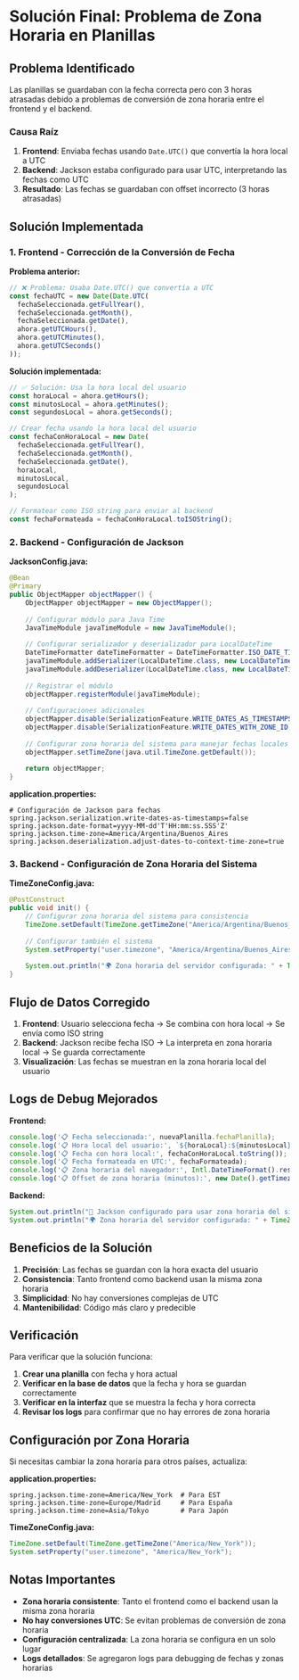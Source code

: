 # Solución Final: Problema de Zona Horaria en Planillas

## Problema Identificado

Las planillas se guardaban con la fecha correcta pero con 3 horas atrasadas debido a problemas de conversión de zona horaria entre el frontend y el backend.

### Causa Raíz

1. **Frontend**: Enviaba fechas usando `Date.UTC()` que convertía la hora local a UTC
2. **Backend**: Jackson estaba configurado para usar UTC, interpretando las fechas como UTC
3. **Resultado**: Las fechas se guardaban con offset incorrecto (3 horas atrasadas)

## Solución Implementada

### 1. Frontend - Corrección de la Conversión de Fecha

**Problema anterior:**
```javascript
// ❌ Problema: Usaba Date.UTC() que convertía a UTC
const fechaUTC = new Date(Date.UTC(
  fechaSeleccionada.getFullYear(),
  fechaSeleccionada.getMonth(),
  fechaSeleccionada.getDate(),
  ahora.getUTCHours(),
  ahora.getUTCMinutes(),
  ahora.getUTCSeconds()
));
```

**Solución implementada:**
```javascript
// ✅ Solución: Usa la hora local del usuario
const horaLocal = ahora.getHours();
const minutosLocal = ahora.getMinutes();
const segundosLocal = ahora.getSeconds();

// Crear fecha usando la hora local del usuario
const fechaConHoraLocal = new Date(
  fechaSeleccionada.getFullYear(),
  fechaSeleccionada.getMonth(),
  fechaSeleccionada.getDate(),
  horaLocal,
  minutosLocal,
  segundosLocal
);

// Formatear como ISO string para enviar al backend
const fechaFormateada = fechaConHoraLocal.toISOString();
```

### 2. Backend - Configuración de Jackson

**JacksonConfig.java:**
```java
@Bean
@Primary
public ObjectMapper objectMapper() {
    ObjectMapper objectMapper = new ObjectMapper();
    
    // Configurar módulo para Java Time
    JavaTimeModule javaTimeModule = new JavaTimeModule();
    
    // Configurar serializador y deserializador para LocalDateTime
    DateTimeFormatter dateTimeFormatter = DateTimeFormatter.ISO_DATE_TIME;
    javaTimeModule.addSerializer(LocalDateTime.class, new LocalDateTimeSerializer(dateTimeFormatter));
    javaTimeModule.addDeserializer(LocalDateTime.class, new LocalDateTimeDeserializer(dateTimeFormatter));
    
    // Registrar el módulo
    objectMapper.registerModule(javaTimeModule);
    
    // Configuraciones adicionales
    objectMapper.disable(SerializationFeature.WRITE_DATES_AS_TIMESTAMPS);
    objectMapper.disable(SerializationFeature.WRITE_DATES_WITH_ZONE_ID);
    
    // Configurar zona horaria del sistema para manejar fechas locales correctamente
    objectMapper.setTimeZone(java.util.TimeZone.getDefault());
    
    return objectMapper;
}
```

**application.properties:**
```properties
# Configuración de Jackson para fechas
spring.jackson.serialization.write-dates-as-timestamps=false
spring.jackson.date-format=yyyy-MM-dd'T'HH:mm:ss.SSS'Z'
spring.jackson.time-zone=America/Argentina/Buenos_Aires
spring.jackson.deserialization.adjust-dates-to-context-time-zone=true
```

### 3. Backend - Configuración de Zona Horaria del Sistema

**TimeZoneConfig.java:**
```java
@PostConstruct
public void init() {
    // Configurar zona horaria del sistema para consistencia
    TimeZone.setDefault(TimeZone.getTimeZone("America/Argentina/Buenos_Aires"));
    
    // Configurar también el sistema
    System.setProperty("user.timezone", "America/Argentina/Buenos_Aires");
    
    System.out.println("🌍 Zona horaria del servidor configurada: " + TimeZone.getDefault().getID());
}
```

## Flujo de Datos Corregido

1. **Frontend**: Usuario selecciona fecha → Se combina con hora local → Se envía como ISO string
2. **Backend**: Jackson recibe fecha ISO → La interpreta en zona horaria local → Se guarda correctamente
3. **Visualización**: Las fechas se muestran en la zona horaria local del usuario

## Logs de Debug Mejorados

**Frontend:**
```javascript
console.log('📋 Fecha seleccionada:', nuevaPlanilla.fechaPlanilla);
console.log('📋 Hora local del usuario:', `${horaLocal}:${minutosLocal}:${segundosLocal}`);
console.log('📋 Fecha con hora local:', fechaConHoraLocal.toString());
console.log('📋 Fecha formateada en UTC:', fechaFormateada);
console.log('📋 Zona horaria del navegador:', Intl.DateTimeFormat().resolvedOptions().timeZone);
console.log('📋 Offset de zona horaria (minutos):', new Date().getTimezoneOffset());
```

**Backend:**
```java
System.out.println("🔧 Jackson configurado para usar zona horaria del sistema: " + java.util.TimeZone.getDefault().getID());
System.out.println("🌍 Zona horaria del servidor configurada: " + TimeZone.getDefault().getID());
```

## Beneficios de la Solución

1. **Precisión**: Las fechas se guardan con la hora exacta del usuario
2. **Consistencia**: Tanto frontend como backend usan la misma zona horaria
3. **Simplicidad**: No hay conversiones complejas de UTC
4. **Mantenibilidad**: Código más claro y predecible

## Verificación

Para verificar que la solución funciona:

1. **Crear una planilla** con fecha y hora actual
2. **Verificar en la base de datos** que la fecha y hora se guardan correctamente
3. **Verificar en la interfaz** que se muestra la fecha y hora correcta
4. **Revisar los logs** para confirmar que no hay errores de zona horaria

## Configuración por Zona Horaria

Si necesitas cambiar la zona horaria para otros países, actualiza:

**application.properties:**
```properties
spring.jackson.time-zone=America/New_York  # Para EST
spring.jackson.time-zone=Europe/Madrid     # Para España
spring.jackson.time-zone=Asia/Tokyo        # Para Japón
```

**TimeZoneConfig.java:**
```java
TimeZone.setDefault(TimeZone.getTimeZone("America/New_York"));
System.setProperty("user.timezone", "America/New_York");
```

## Notas Importantes

- **Zona horaria consistente**: Tanto el frontend como el backend usan la misma zona horaria
- **No hay conversiones UTC**: Se evitan problemas de conversión de zona horaria
- **Configuración centralizada**: La zona horaria se configura en un solo lugar
- **Logs detallados**: Se agregaron logs para debugging de fechas y zonas horarias












